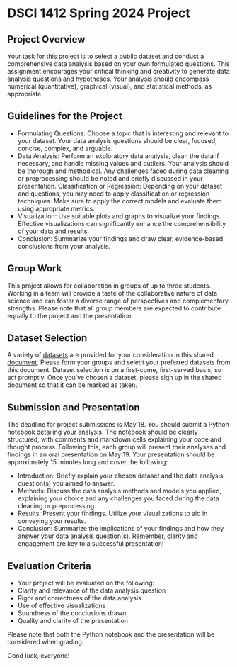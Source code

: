 # DSCI 1412 Spring 2024 Project
## Project Overview
Your task for this project is to select a public dataset and conduct a comprehensive data analysis based on your own formulated questions. This assignment encourages your critical thinking and creativity to generate data analysis questions and hypotheses. Your analysis should encompass numerical (quantitative), graphical (visual), and statistical methods, as appropriate.
## Guidelines for the Project
- Formulating Questions: Choose a topic that is interesting and relevant to your dataset. Your data analysis questions should be clear, focused, concise, complex, and arguable.
- Data Analysis: Perform an exploratory data analysis, clean the data if necessary, and handle missing values and outliers. Your analysis should be thorough and methodical. Any challenges faced during data cleaning or preprocessing should be noted and briefly discussed in your presentation.
Classification or Regression: Depending on your dataset and questions, you may need to apply classification or regression techniques. Make sure to apply the correct models and evaluate them using appropriate metrics.
- Visualization: Use suitable plots and graphs to visualize your findings. Effective visualizations can significantly enhance the comprehensibility of your data and results.
- Conclusion: Summarize your findings and draw clear, evidence-based conclusions from your analysis.
## Group Work
This project allows for collaboration in groups of up to three students. Working in a team will provide a taste of the collaborative nature of data science and can foster a diverse range of perspectives and complementary strengths. Please note that all group members are expected to contribute equally to the project and the presentation.
## Dataset Selection
A variety of [datasets](datasets.md) are provided for your consideration in this shared [document](https://docs.google.com/spreadsheets/d/1zWyc_ibqfm0XdZISz0yUG-4TCIp-XFo3hS0RUKsVikk/edit?usp=sharing). Please form your groups and select your preferred datasets from this document. Dataset selection is on a first-come, first-served basis, so act promptly. Once you've chosen a dataset, please sign up in the shared document so that it can be marked as taken.
## Submission and Presentation
The deadline for project submissions is May 18. You should submit a Python notebook detailing your analysis. The notebook should be clearly structured, with comments and markdown cells explaining your code and thought process.
Following this, each group will present their analyses and findings in an oral presentation on May 19. Your presentation should be approximately 15 minutes long and cover the following:
- Introduction: Briefly explain your chosen dataset and the data analysis question(s) you aimed to answer.
- Methods: Discuss the data analysis methods and models you applied, explaining your choice and any challenges you faced during the data cleaning or preprocessing.
- Results: Present your findings. Utilize your visualizations to aid in conveying your results.
- Conclusion: Summarize the implications of your findings and how they answer your data analysis question(s).
Remember, clarity and engagement are key to a successful presentation!
## Evaluation Criteria
- Your project will be evaluated on the following:
- Clarity and relevance of the data analysis question
- Rigor and correctness of the data analysis
- Use of effective visualizations
- Soundness of the conclusions drawn
- Quality and clarity of the presentation

Please note that both the Python notebook and the presentation will be considered when grading.

Good luck, everyone!
